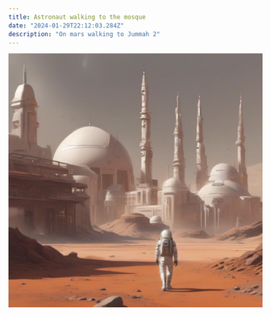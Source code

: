 ```yaml
---
title: Astronaut walking to the mosque
date: "2024-01-29T22:12:03.284Z"
description: "On mars walking to Jummah 2"
---
```


![Astronaut on mars walking to jummah](./jummah-2.jpg)